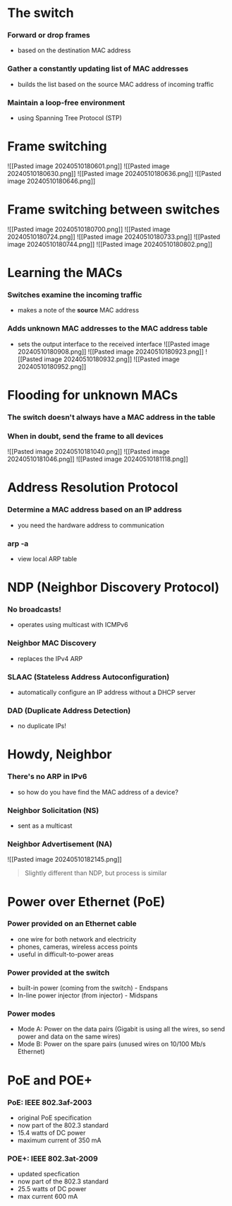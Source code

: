 # The switch
### Forward or drop frames
- based on the destination MAC address
### Gather a constantly updating list of MAC addresses
- builds the list based on the source MAC address of incoming traffic
### Maintain a loop-free environment
- using Spanning Tree Protocol (STP)
# Frame switching
![[Pasted image 20240510180601.png]]
![[Pasted image 20240510180630.png]]
![[Pasted image 20240510180636.png]]
![[Pasted image 20240510180646.png]]
# Frame switching between switches
![[Pasted image 20240510180700.png]]
![[Pasted image 20240510180724.png]]
![[Pasted image 20240510180733.png]]
![[Pasted image 20240510180744.png]]
 ![[Pasted image 20240510180802.png]]
# Learning the MACs
### Switches examine the incoming traffic
- makes a note of the **source** MAC address
### Adds unknown MAC addresses to the MAC address table
- sets the output interface to the received interface
![[Pasted image 20240510180908.png]]
![[Pasted image 20240510180923.png]]
![[Pasted image 20240510180932.png]]
![[Pasted image 20240510180952.png]]
# Flooding for unknown MACs
### The switch doesn't always have a MAC address in the table
### When in doubt, send the frame to all devices
![[Pasted image 20240510181040.png]]
![[Pasted image 20240510181046.png]]
![[Pasted image 20240510181118.png]]
# Address Resolution Protocol
### Determine a MAC address based on an IP address
- you need the hardware address to communication
### arp -a
- view local ARP table
# NDP (Neighbor Discovery Protocol)
### No broadcasts!
- operates using multicast with ICMPv6
### Neighbor MAC Discovery
- replaces the IPv4 ARP
### SLAAC (Stateless Address Autoconfiguration)
- automatically configure an IP address without a DHCP server
### DAD (Duplicate Address Detection)
- no duplicate IPs!
# Howdy, Neighbor
### There's no ARP in IPv6
- so how do you have find the MAC address of a device?
### Neighbor Solicitation (NS)
- sent as a multicast
### Neighbor Advertisement (NA)
![[Pasted image 20240510182145.png]]
> Slightly different than NDP, but process is similar
# Power over Ethernet (PoE)
### Power provided on an Ethernet cable
- one wire for both network and electricity
- phones, cameras, wireless access points
- useful in difficult-to-power areas
### Power provided at the switch
- built-in power (coming from the switch) - Endspans
- In-line power injector (from injector) - Midspans
### Power modes
- Mode A: Power on the data pairs (Gigabit is using all the wires, so send power and data on the same wires)
- Mode B: Power on the spare pairs (unused wires on 10/100 Mb/s Ethernet)
# PoE and POE+
### PoE: IEEE 802.3af-2003
- original PoE specification
- now part of the 802.3 standard
- 15.4 watts of DC power
- maximum current of 350 mA
### POE+: IEEE 802.3at-2009
- updated specfication
- now part of the 802.3 standard
- 25.5 watts of DC power
- max current 600 mA